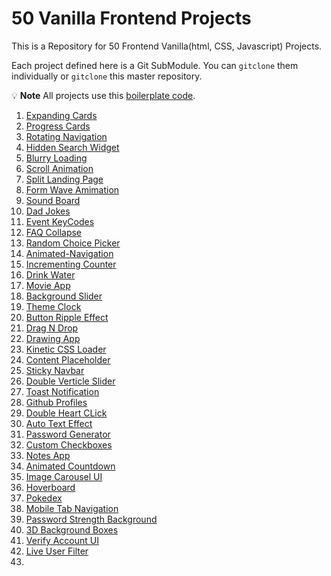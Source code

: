 # 50 Vanilla Frontend Projects

This is a Repository for 50 Frontend Vanilla(html, CSS, Javascript) Projects.

Each project defined here is a Git SubModule.
You can `gitclone` them individually or `gitclone` this master repository.

:bulb: **Note** All projects use this [boilerplate code](https://github.com/anubhavjaiswal03/_projects_starter_).

1. [Expanding Cards](https://github.com/anubhavjaiswal03/Expanding-Cards)
2. [Progress Cards](https://github.com/anubhavjaiswal03/Progress-Steps)
3. [Rotating Navigation](https://github.com/anubhavjaiswal03/Rotating-Navigation)
4. [Hidden Search Widget](https://github.com/anubhavjaiswal03/Hidden-Search-Widget)
5. [Blurry Loading](https://github.com/anubhavjaiswal03/Blurry-Loading)
6. [Scroll Animation](https://github.com/anubhavjaiswal03/Scroll-Animation)
7. [Split Landing Page](https://github.com/anubhavjaiswal03/Split-Landing-Page)
8. [Form Wave Amimation](https://github.com/anubhavjaiswal03/Form-Wave-Animation)
9. [Sound Board](https://github.com/anubhavjaiswal03/Sound-Board-Project)
10. [Dad Jokes](https://github.com/anubhavjaiswal03/Dad-Jokes)
11. [Event KeyCodes](https://github.com/anubhavjaiswal03/Event-KeyCodes)
12. [FAQ Collapse](https://github.com/anubhavjaiswal03/FAQ-Collapse)
13. [Random Choice Picker](https://github.com/anubhavjaiswal03/Random-Choice-Picker)
14. [Animated-Navigation](https://github.com/anubhavjaiswal03/Animated-Navigation)
15. [Incrementing Counter](https://github.com/anubhavjaiswal03/Incrementing-Counter)
16. [Drink Water](https://github.com/anubhavjaiswal03/Drink-Water)
17. [Movie App](https://github.com/anubhavjaiswal03/Movie-App)
18. [Background Slider](https://github.com/anubhavjaiswal03/Background-Slider)
19. [Theme Clock](https://github.com/anubhavjaiswal03/Theme-Clock)
20. [Button Ripple Effect](https://github.com/anubhavjaiswal03/Button-Ripple-Effect)
21. [Drag N Drop](https://github.com/anubhavjaiswal03/Drag-N-Drop)
22. [Drawing App](https://github.com/anubhavjaiswal03/Drawing-App)
23. [Kinetic CSS Loader](https://github.com/anubhavjaiswal03/Kinetic-CSS-Loader)
24. [Content Placeholder](https://github.com/anubhavjaiswal03/Content-Placeholder)
25. [Sticky Navbar](https://github.com/anubhavjaiswal03/Sticky-Navbar)
26. [Double Verticle Slider](https://github.com/anubhavjaiswal03/Double-Verticle-Slider)
27. [Toast Notification](https://github.com/anubhavjaiswal03/Toast-Notification)
28. [Github Profiles](https://github.com/anubhavjaiswal03/Github-Profiles)
29. [Double Heart CLick](https://github.com/anubhavjaiswal03/Double-Heart-Click)
30. [Auto Text Effect](https://github.com/anubhavjaiswal03/Text-Typing-Effect)
31. [Password Generator](https://github.com/anubhavjaiswal03/Password-Generator)
32. [Custom Checkboxes](https://github.com/anubhavjaiswal03/Custom-Checkboxes)
33. [Notes App](https://github.com/anubhavjaiswal03/Notes-App)
34. [Animated Countdown](https://github.com/anubhavjaiswal03/Animated-Countdown)
35. [Image Carousel UI](https://github.com/anubhavjaiswal03/Image-Carousel-UI)
36. [Hoverboard](https://github.com/anubhavjaiswal03/Hoverboard)
37. [Pokedex](https://github.com/anubhavjaiswal03/Pokedex)
38. [Mobile Tab Navigation](https://github.com/anubhavjaiswal03/Mobile-Tab-Navigation)
39. [Password Strength Background](https://github.com/anubhavjaiswal03/Password-Strength-Background)
40. [3D Background Boxes](https://github.com/anubhavjaiswal03/3D-Background-Boxes)
41. [Verify Account UI](https://github.com/anubhavjaiswal03/Verify-Account-UI)
42. [Live User Filter](https://github.com/anubhavjaiswal03/Live-User-Filter)
43.
